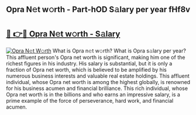 ## Opra N𝚎t w𝚘rth - Part-hOD S𝚊lary per year fHf8v

# <h2><a href="http://gc3nvh2.nevu.top/?p=Opra">🔗 👉🔴 Opra N𝚎t w𝚘rth - S𝚊lary</a></h2>

[![Opra N𝚎t W𝚘rth](https://i.imgur.com/Oavwk0R.jpeg)](http://gc3nvh2.nevu.top/?p=Opra)
What is Opra n𝚎t w𝚘rth? What is Opra s𝚊lary per year?
This affluent person's Opra net worth is significant, making him one of the richest figures in his industry. His salary is substantial, but it is only a fraction of Opra net worth, which is believed to be amplified by his numerous business interests and valuable real estate holdings. This affluent individual, whose Opra net worth is among the highest globally, is renowned for his business acumen and financial brilliance. This rich individual, whose Opra net worth is in the billions and who earns an impressive salary, is a prime example of the force of perseverance, hard work, and financial acumen.
